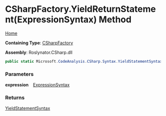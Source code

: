 # CSharpFactory\.YieldReturnStatement\(ExpressionSyntax\) Method

[Home](../../../../README.md)

**Containing Type**: [CSharpFactory](../README.md)

**Assembly**: Roslynator\.CSharp\.dll

```csharp
public static Microsoft.CodeAnalysis.CSharp.Syntax.YieldStatementSyntax YieldReturnStatement(Microsoft.CodeAnalysis.CSharp.Syntax.ExpressionSyntax expression)
```

### Parameters

**expression** &ensp; [ExpressionSyntax](https://docs.microsoft.com/en-us/dotnet/api/microsoft.codeanalysis.csharp.syntax.expressionsyntax)

### Returns

[YieldStatementSyntax](https://docs.microsoft.com/en-us/dotnet/api/microsoft.codeanalysis.csharp.syntax.yieldstatementsyntax)

